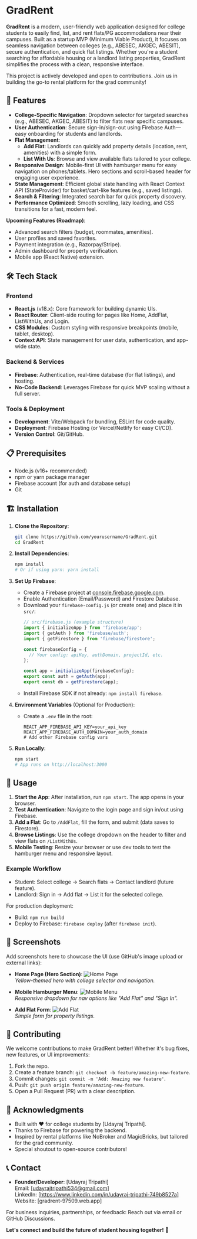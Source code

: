 # GradRent

**GradRent** is a modern, user-friendly web application designed for college students to easily find, list, and rent flats/PG accommodations near their campuses. Built as a startup MVP (Minimum Viable Product), it focuses on seamless navigation between colleges (e.g., ABESEC, AKGEC, ABESIT), secure authentication, and quick flat listings. Whether you're a student searching for affordable housing or a landlord listing properties, GradRent simplifies the process with a clean, responsive interface.

This project is actively developed and open to contributions. Join us in building the go-to rental platform for the grad community!

## 🚀 Features

- **College-Specific Navigation**: Dropdown selector for targeted searches (e.g., ABESEC, AKGEC, ABESIT) to filter flats near specific campuses.
- **User  Authentication**: Secure sign-in/sign-out using Firebase Auth—easy onboarding for students and landlords.
- **Flat Management**:
  - **Add Flat**: Landlords can quickly add property details (location, rent, amenities) with a simple form.
  - **List With Us**: Browse and view available flats tailored to your college.
- **Responsive Design**: Mobile-first UI with hamburger menu for easy navigation on phones/tablets. Hero sections and scroll-based header for engaging user experience.
- **State Management**: Efficient global state handling with React Context API (StateProvider) for basket/cart-like features (e.g., saved listings).
- **Search & Filtering**: Integrated search bar for quick property discovery.
- **Performance Optimized**: Smooth scrolling, lazy loading, and CSS transitions for a fast, modern feel.

**Upcoming Features (Roadmap)**:
- Advanced search filters (budget, roommates, amenities).
- User profiles and saved favorites.
- Payment integration (e.g., Razorpay/Stripe).
- Admin dashboard for property verification.
- Mobile app (React Native) extension.

## 🛠 Tech Stack

### Frontend
- **React.js** (v18.x): Core framework for building dynamic UIs.
- **React Router**: Client-side routing for pages like Home, AddFlat, ListWithUs, and Login.
- **CSS Modules**: Custom styling with responsive breakpoints (mobile, tablet, desktop).
- **Context API**: State management for user data, authentication, and app-wide state.

### Backend & Services
- **Firebase**: Authentication, real-time database (for flat listings), and hosting.
- **No-Code Backend**: Leverages Firebase for quick MVP scaling without a full server.

### Tools & Deployment
- **Development**: Vite/Webpack for bundling, ESLint for code quality.
- **Deployment**: Firebase Hosting (or Vercel/Netlify for easy CI/CD).
- **Version Control**: Git/GitHub.

## 📋 Prerequisites

- Node.js (v16+ recommended)
- npm or yarn package manager
- Firebase account (for auth and database setup)
- Git

## 🏗 Installation

1. **Clone the Repository**:
   ```bash
   git clone https://github.com/yourusername/GradRent.git
   cd GradRent
   ```

2. **Install Dependencies**:
   ```bash
   npm install
   # Or if using yarn: yarn install
   ```

3. **Set Up Firebase**:
   - Create a Firebase project at [console.firebase.google.com](https://console.firebase.google.com).
   - Enable Authentication (Email/Password) and Firestore Database.
   - Download your `firebase-config.js` (or create one) and place it in `src/`:
     ```js
     // src/firebase.js (example structure)
     import { initializeApp } from 'firebase/app';
     import { getAuth } from 'firebase/auth';
     import { getFirestore } from 'firebase/firestore';

     const firebaseConfig = {
       // Your config: apiKey, authDomain, projectId, etc.
     };

     const app = initializeApp(firebaseConfig);
     export const auth = getAuth(app);
     export const db = getFirestore(app);
     ```
   - Install Firebase SDK if not already: `npm install firebase`.

4. **Environment Variables** (Optional for Production):
   - Create a `.env` file in the root:
     ```
     REACT_APP_FIREBASE_API_KEY=your_api_key
     REACT_APP_FIREBASE_AUTH_DOMAIN=your_auth_domain
     # Add other Firebase config vars
     ```

5. **Run Locally**:
   ```bash
   npm start
   # App runs on http://localhost:3000
   ```

## 🚀 Usage

1. **Start the App**: After installation, run `npm start`. The app opens in your browser.
2. **Test Authentication**: Navigate to the login page and sign in/out using Firebase.
3. **Add a Flat**: Go to `/AddFlat`, fill the form, and submit (data saves to Firestore).
4. **Browse Listings**: Use the college dropdown on the header to filter and view flats on `/ListWithUs`.
5. **Mobile Testing**: Resize your browser or use dev tools to test the hamburger menu and responsive layout.

### Example Workflow
- Student: Select college → Search flats → Contact landlord (future feature).
- Landlord: Sign in → Add flat → List it for the selected college.

For production deployment:
- Build: `npm run build`
- Deploy to Firebase: `firebase deploy` (after `firebase init`).

## 📱 Screenshots

Add screenshots here to showcase the UI (use GitHub's image upload or external links):

- **Home Page (Hero Section)**:
  ![Home Page](screenshots/home-hero.png)  
  *Yellow-themed hero with college selector and navigation.*

- **Mobile Hamburger Menu**:
  ![Mobile Menu](screenshots/mobile-dropdown.png)  
  *Responsive dropdown for nav options like "Add Flat" and "Sign In".*

- **Add Flat Form**:
  ![Add Flat](screenshots/add-flat.png)  
  *Simple form for property listings.*

## 🤝 Contributing

We welcome contributions to make GradRent better! Whether it's bug fixes, new features, or UI improvements:

1. Fork the repo.
2. Create a feature branch: `git checkout -b feature/amazing-new-feature`.
3. Commit changes: `git commit -m 'Add: Amazing new feature'`.
4. Push: `git push origin feature/amazing-new-feature`.
5. Open a Pull Request (PR) with a clear description.

## 👥 Acknowledgments

- Built with ❤️ for college students by [Udayraj Tripathi].
- Thanks to Firebase for powering the backend.
- Inspired by rental platforms like NoBroker and MagicBricks, but tailored for the grad community.
- Special shoutout to open-source contributors!

## 📞 Contact

- **Founder/Developer**: [Udayraj Tripathi]  
  Email: [udayrajtripathi534@gmail.com]  
  LinkedIn: [https://www.linkedin.com/in/udayraj-tripathi-749b8527a]  
  Website: [gradrent-97509.web.app]

For business inquiries, partnerships, or feedback: Reach out via email or GitHub Discussions.

**Let's connect and build the future of student housing together!** 🌟
